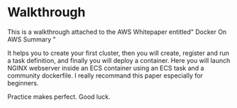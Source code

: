 # Walkthrough
This is a walkthrough attached to the AWS Whitepaper entitled" Docker On AWS Summary "

It helps you to create your first cluster, then you will create, register and run a task definition, and finally you will deploy a container.
Here you will launch  NGINX webserver inside an ECS container using an ECS task and a community dockerfile.
I really recommand this paper especially for beginners.

Practice makes perfect. Good luck.

